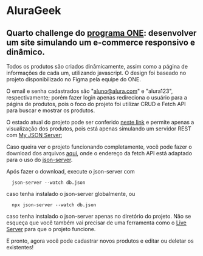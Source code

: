 # AluraGeek

## Quarto challenge do [programa ONE](https://www.oracle.com/br/education/oracle-next-education/ "Oracle Next Education"): desenvolver um site simulando um e-commerce responsivo e dinâmico. 

Todos os produtos são criados dinâmicamente, assim como a página de informações de cada um, utilizando javascript. O design foi baseado no projeto disponibilizado no Figma pela equipe do ONE.

O email e senha cadastrados são "aluno@alura.com" e "alura123", respectivamente; porém fazer login apenas redireciona o usuário para a página de produtos, pois o foco do projeto foi utilizar CRUD e Fetch API para buscar e mostrar os produtos.

O estado atual do projeto pode ser conferido [neste link](https://Nelson_Nishiwaki.github.io/alurageek/index.html "AluraGeek | Home") e permite apenas a visualização dos produtos, pois está apenas simulando um servidor REST com [My JSON Server](https://my-json-server.typicode.com/ "My JSON Server - Fake Online REST server for teams");

Caso queira ver o projeto funcionando completamente, você pode fazer o download dos arquivos [aqui](https://github.com/Nelson_Nishiwaki/alurageek/archive/refs/tags/v0.1.0.zip "AluraGeek - versão para ser utilizada com json-server"), onde o endereço da fetch API está adaptado para o uso do [json-server](https://github.com/typicode/json-server "Repositório json-server").

Após fazer o download, execute o json-server com 
```
  json-server --watch db.json 
```
caso tenha instalado o json-server globalmente, ou 
```
  npx json-server --watch db.json
```
caso tenha instalado o json-server apenas no diretório do projeto. Não se esqueça que você também vai precisar de uma ferramenta como o [Live Server](https://marketplace.visualstudio.com/items?itemName=ritwickdey.LiveServer "Live Server - Visual Studio Marketplace") para que o projeto funcione.

E pronto, agora você pode cadastrar novos produtos e editar ou deletar os existentes!